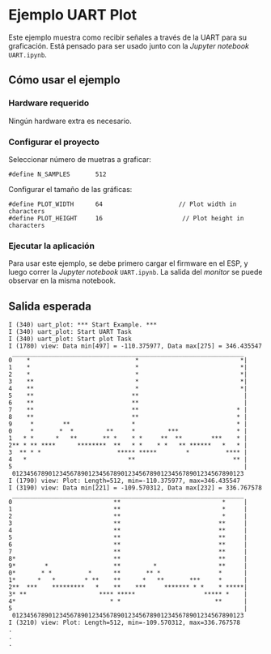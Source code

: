 # Ejemplo UART Plot

Este ejemplo muestra como recibir señales a través de la UART para su graficación. Está pensado para ser usado junto con la *Jupyter notebook* `UART.ipynb`. 

## Cómo usar el ejemplo

### Hardware requerido

Ningún hardware extra es necesario.

### Configurar el proyecto

Seleccionar número de muetras a graficar:
```
#define N_SAMPLES       512                   
```
Configurar el tamaño de las gráficas:
```
#define PLOT_WIDTH      64                     // Plot width in characters
#define PLOT_HEIGHT     16                      // Plot height in characters
```

### Ejecutar la aplicación

Para usar este ejemplo, se debe primero cargar el firmware en el ESP, y luego correr la *Jupyter notebook* `UART.ipynb`. 
La salida del *monitor* se puede observar en la misma notebook.

## Salida esperada

```
I (340) uart_plot: *** Start Example. ***
I (340) uart_plot: Start UART Task
I (340) uart_plot: Start plot Task
I (1780) view: Data min[497] = -110.375977, Data max[275] = 346.435547
 ________________________________________________________________
0    *                             *                            *|
1    *                             *                            *|
2    *                             *                            *|
3    **                            *                            *|
4    **                            *                            *|
5    **                           **                             |
6    **                           **                             |
7    **                           **                           * |
8    **                           **                           * |
9     *        **                 *                            * |
0     *       *  *         **     *         ***                * |
1   * *      *   **       ** *    * *     **  **        ***    * |
2** * ** ****      ********  **   * *    * *   ** ******   *   * |
3  ** * *                     ***** *****        *          **** |
4   *                            **                           ** |
5                                                                |
 0123456789012345678901234567890123456789012345678901234567890123
I (1790) view: Plot: Length=512, min=-110.375977, max=346.435547
I (3190) view: Data min[221] = -109.570312, Data max[232] = 336.767578
 ________________________________________________________________
0                            **                            *     |
1                            **                            *     |
2                            **                            *     |
3                            **                           **     |
4                            **                           **     |
5                            **                           **     |
6                            **                           **     |
7                            **                           **     |
8*                           **                           **     |
9*        *                  **         *                 **     |
0*       * *          *      **       ** *                *      |
1*      *   *        * **    **      *   **       ***     *      |
2**  ***    *********   *    **    ***     ******* * *    * *****|
3* **                    **** *****                   ***** *    |
4*                          * *                          **      |
5                                                                |
 0123456789012345678901234567890123456789012345678901234567890123
I (3210) view: Plot: Length=512, min=-109.570312, max=336.767578
.
.
.
```